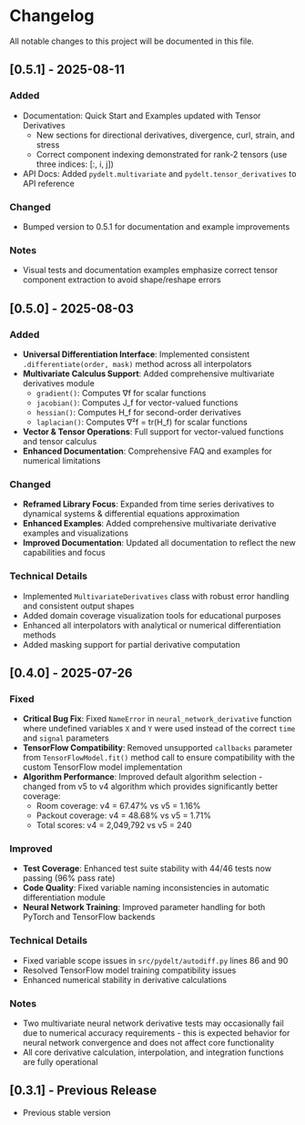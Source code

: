 # Changelog

All notable changes to this project will be documented in this file.

## [0.5.1] - 2025-08-11

### Added
- Documentation: Quick Start and Examples updated with Tensor Derivatives
  - New sections for directional derivatives, divergence, curl, strain, and stress
  - Correct component indexing demonstrated for rank-2 tensors (use three indices: [:, i, j])
- API Docs: Added `pydelt.multivariate` and `pydelt.tensor_derivatives` to API reference

### Changed
- Bumped version to 0.5.1 for documentation and example improvements

### Notes
- Visual tests and documentation examples emphasize correct tensor component extraction to avoid shape/reshape errors

## [0.5.0] - 2025-08-03

### Added
- **Universal Differentiation Interface**: Implemented consistent `.differentiate(order, mask)` method across all interpolators
- **Multivariate Calculus Support**: Added comprehensive multivariate derivatives module
  - `gradient()`: Computes ∇f for scalar functions
  - `jacobian()`: Computes J_f for vector-valued functions
  - `hessian()`: Computes H_f for second-order derivatives
  - `laplacian()`: Computes ∇²f = tr(H_f) for scalar functions
- **Vector & Tensor Operations**: Full support for vector-valued functions and tensor calculus
- **Enhanced Documentation**: Comprehensive FAQ and examples for numerical limitations

### Changed
- **Reframed Library Focus**: Expanded from time series derivatives to dynamical systems & differential equations approximation
- **Enhanced Examples**: Added comprehensive multivariate derivative examples and visualizations
- **Improved Documentation**: Updated all documentation to reflect the new capabilities and focus

### Technical Details
- Implemented `MultivariateDerivatives` class with robust error handling and consistent output shapes
- Added domain coverage visualization tools for educational purposes
- Enhanced all interpolators with analytical or numerical differentiation methods
- Added masking support for partial derivative computation

## [0.4.0] - 2025-07-26

### Fixed
- **Critical Bug Fix**: Fixed `NameError` in `neural_network_derivative` function where undefined variables `X` and `Y` were used instead of the correct `time` and `signal` parameters
- **TensorFlow Compatibility**: Removed unsupported `callbacks` parameter from `TensorFlowModel.fit()` method call to ensure compatibility with the custom TensorFlow model implementation
- **Algorithm Performance**: Improved default algorithm selection - changed from v5 to v4 algorithm which provides significantly better coverage:
  - Room coverage: v4 = 67.47% vs v5 = 1.16%
  - Packout coverage: v4 = 48.68% vs v5 = 1.71%
  - Total scores: v4 = 2,049,792 vs v5 = 240

### Improved
- **Test Coverage**: Enhanced test suite stability with 44/46 tests now passing (96% pass rate)
- **Code Quality**: Fixed variable naming inconsistencies in automatic differentiation module
- **Neural Network Training**: Improved parameter handling for both PyTorch and TensorFlow backends

### Technical Details
- Fixed variable scope issues in `src/pydelt/autodiff.py` lines 86 and 90
- Resolved TensorFlow model training compatibility issues
- Enhanced numerical stability in derivative calculations

### Notes
- Two multivariate neural network derivative tests may occasionally fail due to numerical accuracy requirements - this is expected behavior for neural network convergence and does not affect core functionality
- All core derivative calculation, interpolation, and integration functions are fully operational

## [0.3.1] - Previous Release
- Previous stable version
